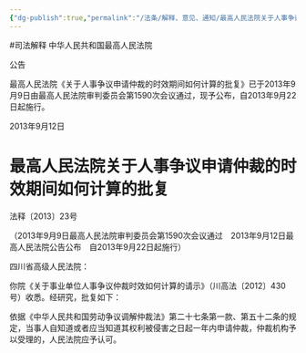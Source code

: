 ```yaml
---
{"dg-publish":true,"permalink":"/法条/解释、意见、通知/最高人民法院关于人事争议申请仲裁的时效期间如何计算的批复/","created":"2025-03-04T12:54:48.496+08:00"}
---
```


#司法解释
中华人民共和国最高人民法院

公告

最高人民法院《关于人事争议申请仲裁的时效期间如何计算的批复》已于2013年9月9日由最高人民法院审判委员会第1590次会议通过，现予公布，自2013年9月22日起施行。

2013年9月12日

  

# 最高人民法院关于人事争议申请仲裁的时效期间如何计算的批复

法释〔2013〕23号

（2013年9月9日最高人民法院审判委员会第1590次会议通过　2013年9月12日最高人民法院公告公布　自2013年9月22日起施行）

四川省高级人民法院：

你院《关于事业单位人事争议仲裁时效如何计算的请示》（川高法〔2012〕430号）收悉。经研究，批复如下：

依据《中华人民共和国劳动争议调解仲裁法》第二十七条第一款、第五十二条的规定，当事人自知道或者应当知道其权利被侵害之日起一年内申请仲裁，仲裁机构予以受理的，人民法院应予认可。